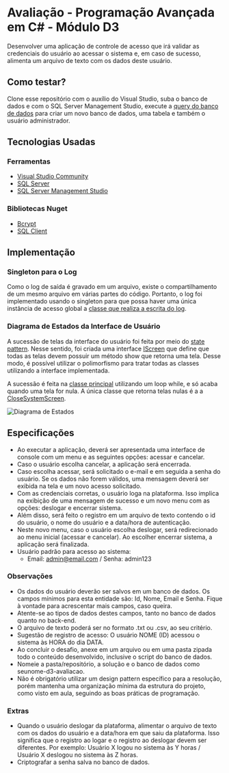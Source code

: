 # Avaliação - Programação Avançada em C# - Módulo D3
Desenvolver uma aplicação de controle de acesso que irá validar as credenciais do usuário ao acessar o sistema e, em caso de sucesso, alimenta um arquivo de texto com os dados deste usuário.

## Como testar?
Clone esse repositório com o auxílio do Visual Studio, suba o banco de dados e com o SQL Server Management Studio, execute a [query do banco de dados](./izaiasmachado-d3-avaliacao.sql) para criar um novo banco de dados, uma tabela e também o usuário administrador. 

## Tecnologias Usadas

### Ferramentas
- [Visual Studio Community](https://visualstudio.microsoft.com/pt-br/downloads/)
- [SQL Server](https://www.microsoft.com/pt-br/sql-server/sql-server-downloads)
- [SQL Server Management Studio](https://docs.microsoft.com/pt-br/sql/ssms/download-sql-server-management-studio-ssms?view=sql-server-ver16)

### Bibliotecas Nuget
- [Bcrypt](https://github.com/BcryptNet/bcrypt.net)
- [SQL Client](https://www.nuget.org/packages/System.Data.SqlClient)

## Implementação
### Singleton para o Log
Como o log de saída é gravado em um arquivo, existe o compartilhamento de um mesmo arquivo em várias partes do código. Portanto, o log foi implementado usando o singleton para que possa haver uma única instância de acesso global a [classe que realiza a escrita do log](./Models/Log.cs).

### Diagrama de Estados da Interface de Usuário
A sucessão de telas da interface do usuário foi feita por meio do [state pattern](https://refactoring.guru/pt-br/design-patterns/state). Nesse sentido, foi criada uma interface [IScreen](./Interfaces/IScreen.cs) que define que todas as telas devem possuir um método show que retorna uma tela. Desse modo, é possível utilizar o polimorfismo para tratar todas as classes utilizando a interface implementada.

A sucessão é feita na [classe principal](./Program.cs) utilizando um loop while, e só acaba quando uma tela for nula. A única classe que retorna telas nulas é a a [CloseSystemScreen](./Views/CloseSystemScreen.cs).

![Diagrama de Estados](https://i.ibb.co/9TybKLZ/state-diagram-screens-drawio-2.png)

## Especificações
- Ao executar a aplicação, deverá ser apresentada uma interface de console com um menu e as seguintes opções: acessar e cancelar.
- Caso o usuário escolha cancelar, a aplicação será encerrada.
- Caso escolha acessar, será solicitado o e-mail e em seguida a senha do usuário. Se os dados não forem válidos, uma mensagem deverá ser exibida na tela e um novo acesso solicitado.
- Com as credenciais corretas, o usuário loga na plataforma. Isso implica na exibição de uma mensagem de sucesso e um novo menu com as opções: deslogar e encerrar sistema.
- Além disso, será feito o registro em um arquivo de texto contendo o id do usuário, o nome do usuário e a data/hora de autenticação.
- Neste novo menu, caso o usuário escolha deslogar, será redirecionado ao menu inicial (acessar e cancelar). Ao escolher encerrar sistema, a aplicação será finalizada.
- Usuário padrão para acesso ao sistema:
  - Email: admin@email.com / Senha: admin123

### **Observações**
- Os dados do usuário deverão ser salvos em um banco de dados. Os campos mínimos para esta entidade são: Id, Nome, Email e Senha. Fique à vontade para acrescentar mais campos, caso queira.
- Atente-se ao tipos de dados destes campos, tanto no banco de dados quanto no back-end.
- O arquivo de texto poderá ser no formato .txt ou .csv, ao seu critério.
- Sugestão de registro de acesso: O usuário NOME (ID) acessou o sistema às HORA do dia DATA.
- Ao concluir o desafio, anexe em um arquivo ou em uma pasta zipada todo o conteúdo desenvolvido, inclusive o script do banco de dados.
- Nomeie a pasta/repositório, a solução e o banco de dados como seunome-d3-avaliacao.
- Não é obrigatório utilizar um design pattern específico para a resolução, porém mantenha uma organização mínima da estrutura do projeto, como visto em aula, seguindo as boas práticas de programação.

### Extras
- Quando o usuário deslogar da plataforma, alimentar o arquivo de texto com os dados do usuário e a data/hora em que saiu da plataforma. Isso significa que o registro ao logar e o registro ao deslogar devem ser diferentes. Por exemplo: Usuário X logou no sistema às Y horas / Usuário X deslogou no sistema às Z horas.
- Criptografar a senha salva no banco de dados.
